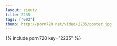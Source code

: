 ```yaml
--- 
layout: sieutv
title: 2235
tags: ["002"]
thumb: http://porn720.net/video/2235/poster.jpg
---
```

{% include porn720 key="2235" %} 
